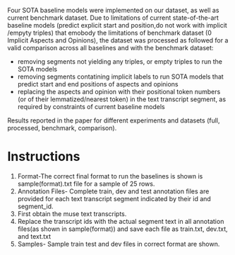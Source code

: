 Four SOTA baseline models were implemented on our dataset, as well as current benchmark dataset.
Due to limitations of current state-of-the-art baseline models (predict explicit start and position,do not work with implicit /empyty triples) that emobody the limitations of benchmark dataset (0 Implicit Aspects and Opinions), the  dataset was processed as followed for a valid comparison across all baselines and with the benchmark dataset:
 - removing segments not yielding any triples, or empty triples to run the SOTA models
 - removing segments contatining implicit labels to run SOTA models that predict start and end positions of aspects and opinions
 - replacing the aspects and opinion with their positional token numbers (or of their lemmatized/nearest token) in the text transcript segment, as required by constraints of current baseline models

Results reported in the paper for different experiments and datasets (full, processed, benchmark, comparison).
# Instructions
1. Format-The correct final format to run the baselines is shown is sample(format).txt file for a sample of 25 rows. 
2. Annotation Files- Complete train, dev and test annotation files are provided for each text transcript segment indicated by their id and segment_id.
3.  First obtain the muse text transcripts.
4. Replace the transcript ids with the actual segment text in all annotation files(as shown in sample(format)) and save each file as train.txt, dev.txt, and text.txt
5. Samples- Sample train test and dev files in correct format are shown.
